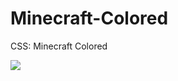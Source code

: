 # Minecraft-Colored
CSS: Minecraft Colored

<img src="http://image.prntscr.com/image/31c89c5f8b9347749dfb182bc20570d4.png">
